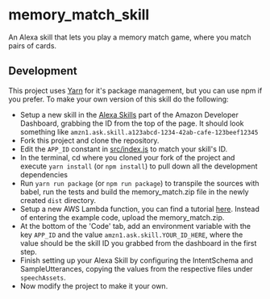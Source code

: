 # memory_match_skill
An Alexa skill that lets you play a memory match game, where you match pairs of cards.

## Development
This project uses [Yarn](https://github.com/yarnpkg/yarn) for it's package management, but you can use npm if you prefer.
To make your own version of this skill do the following:
 * Setup a new skill in the [Alexa Skills](https://developer.amazon.com/edw/home.html#/skills/list) part of the Amazon Developer Dashboard, grabbing the ID from the top of the page.  It should look something like `amzn1.ask.skill.a123abcd-1234-42ab-cafe-123beef12345`
 * Fork this project and clone the repository.
 * Edit the `APP_ID` constant in [src/index.js](https://github.com/markmsmith/memory_match_skill/blob/master/src/index.js#L24) to match your skill's ID.
 * In the terminal, cd where you cloned your fork of the project and execute `yarn install` (or `npm install`) to pull down all the development dependencies
 * Run `yarn run package` (or `npm run package`) to transpile the sources with babel, run the tests and build the memory_match.zip file in the newly created `dist` directory.
 * Setup a new AWS Lambda function, you can find a tutorial [here](https://developer.amazon.com/public/solutions/alexa/alexa-skills-kit/docs/developing-an-alexa-skill-as-a-lambda-function).  Instead of entering the example code, upload the memory_match.zip.
 * At the bottom of the 'Code' tab, add an environment variable with the key `APP_ID` and the value `amzn1.ask.skill.YOUR_ID_HERE`, where the value should be the skill ID you grabbed from the dashboard in the first step.
 * Finish setting up your Alexa Skill by configuring the IntentSchema and SampleUtterances, copying the values from the respective files under `speechAssets`.
 * Now modify the project to make it your own.
 
